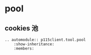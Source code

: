 # pool

cookies 池
---

```{eval-rst}
.. automodule:: p115client.tool.pool
    :show-inheritance:
    :members:
```
